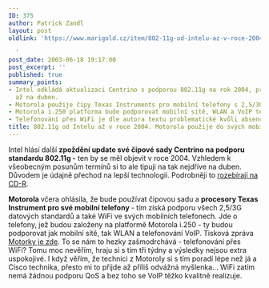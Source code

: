```yaml
---
ID: 375
author: Patrick Zandl
layout: post
oldlink: 'https://www.marigold.cz/item/802-11g-od-intelu-az-v-roce-2004-motorola-pouzije-do-svych-mobilu-cipovou-sadu-ti-a-tim-prida-wifi

  '
post_date: 2003-06-18 19:17:00
post_excerpt: ''
published: true
summary_points:
- Intel odkládá aktualizaci Centrino s podporou 802.11g na rok 2004, pravděpodobně
  až na duben.
- Motorola použije čipy Texas Instruments pro mobilní telefony s 2,5/3G a WiFi.
- Motorola i.250 platforma bude podporovat mobilní sítě, WLAN a VoIP telefonování.
- Telefonování přes WiFi je dle autora textu problematické kvůli absenci QoS.
title: 802.11g od Intelu až v roce 2004. Motorola použije do svých mobilů čipovou sadu TI a tím přidá WiFi
---
```


<p>
Intel hlásí další <STRONG>zpoždění update své čipové sady Centrino na podporu standardu 802.11g -</STRONG> ten by se měl objevit v roce 2004. Vzhledem k všeobecným posunům termínů si to ale tipuji na tak nejdříve na duben. Důvodem je údajně přechod na lepší technologii. Podrobněji to <A href="http://www.cdr.cz/a/novinky#5571" target=_blank>rozebírají na CD-R</A>. </p>

<p>
<STRONG>Motorola </STRONG>včera ohlásila, že bude používat čipovou sadu a <STRONG>procesory Texas Instrument pro své mobilní telefony </STRONG>- tím získá podporu všech 2,5/3G datových standardů a také WiFi ve svých mobilních telefonech. Jde o telefony, jež budou založeny na platformě Motorola i.250 - ty budou podporovat jak mobilní sítě, tak WLAN a telefonování VoIP. Tisková zpráva <A href="http://www.motorola.com/wlan/news-061703.html" target=_blank>Motorky je zde</A>. To se nám to hezky zašmodrchává - telefonování přes WiFi? Tomu moc nevěřím, hraju si s tím tři týdny a výsledky nejsou extra uspokojivé. I když věřím, že technici z Motoroly si s tím poradí lépe než já a Cisco technika, přesto mi to přijde až příliš odvážná myšlenka... WiFi zatím nemá žádnou podporu QoS a bez toho se VoIP těžko kvalitně realizuje.</p>